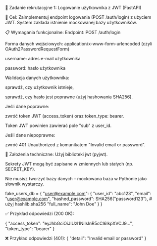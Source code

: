 🧪 Zadanie rekrutacyjne 1: Logowanie użytkownika z JWT (FastAPI)

🎯 Cel:
Zaimplementuj endpoint logowania (POST /auth/login) z użyciem JWT. System zakłada istnienie mockowanej bazy użytkowników.

📋 Wymagania funkcjonalne:
Endpoint: POST /auth/login

Forma danych wejściowych: application/x-www-form-urlencoded (czyli OAuth2PasswordRequestForm)

username: adres e-mail użytkownika

password: hasło użytkownika

Walidacja danych użytkownika:

sprawdź, czy użytkownik istnieje,

sprawdź, czy hasło jest poprawne (użyj hashowania SHA256).

Jeśli dane poprawne:

zwróć token JWT (access_token) oraz token_type: bearer.

Token JWT powinien zawierać pole "sub" z user_id.

Jeśli dane niepoprawne:

zwróć 401 Unauthorized z komunikatem "Invalid email or password".

🔐 Założenia techniczne:
Użyj biblioteki jwt (pyjwt).

Sekrety JWT mogą być zapisane w zmiennych lub stałych (np. SECRET_KEY).

Nie musisz tworzyć bazy danych – mockowana baza w Pythonie jako słownik wystarczy.


fake_users_db = {
    "user@example.com": {
        "user_id": "abc123",
        "email": "user@example.com",
        "hashed_password": SHA256("password123"),  # użyj hashlib.sha256
        "full_name": "John Doe"
    }
}

✅ Przykład odpowiedzi (200 OK):

{
  "access_token": "eyJhbGciOiJIUzI1NiIsInR5cCI6IkpXVCJ9...",
  "token_type": "bearer"
}

❌ Przykład odpowiedzi (401):
{
  "detail": "Invalid email or password"
}
